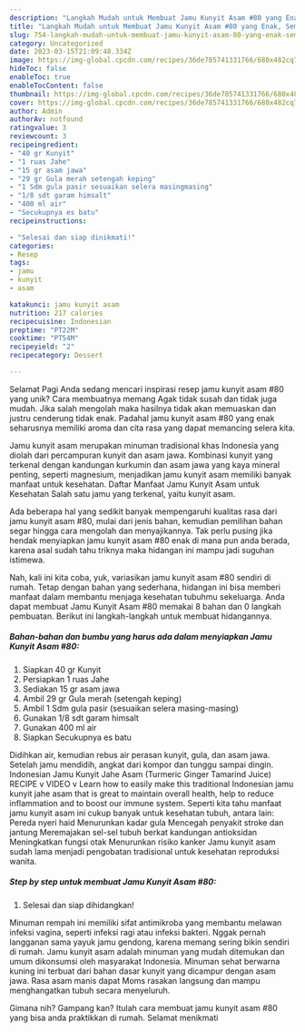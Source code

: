 ```yaml
---
description: "Langkah Mudah untuk Membuat Jamu Kunyit Asam #80 yang Enak, Sempurna"
title: "Langkah Mudah untuk Membuat Jamu Kunyit Asam #80 yang Enak, Sempurna"
slug: 754-langkah-mudah-untuk-membuat-jamu-kunyit-asam-80-yang-enak-sempurna
category: Uncategorized
date: 2023-03-15T21:09:48.334Z
image: https://img-global.cpcdn.com/recipes/36de785741331766/680x482cq70/jamu-kunyit-asam-80-foto-resep-utama.jpg
hideToc: false
enableToc: true
enableTocContent: false
thumbnail: https://img-global.cpcdn.com/recipes/36de785741331766/680x482cq70/jamu-kunyit-asam-80-foto-resep-utama.jpg
cover: https://img-global.cpcdn.com/recipes/36de785741331766/680x482cq70/jamu-kunyit-asam-80-foto-resep-utama.jpg
author: Admin
authorAv: notfound
ratingvalue: 3
reviewcount: 3
recipeingredient:
- "40 gr Kunyit"
- "1 ruas Jahe"
- "15 gr asam jawa"
- "29 gr Gula merah setengah keping"
- "1 Sdm gula pasir sesuaikan selera masingmasing"
- "1/8 sdt garam himsalt"
- "400 ml air"
- "Secukupnya es batu"
recipeinstructions:

- "Selesai dan siap dinikmati!"
categories:
- Resep
tags:
- jamu
- kunyit
- asam

katakunci: jamu kunyit asam 
nutrition: 217 calories
recipecuisine: Indonesian
preptime: "PT22M"
cooktime: "PT54M"
recipeyield: "2"
recipecategory: Dessert

---
```



Selamat Pagi Anda sedang mencari inspirasi resep jamu kunyit asam #80 yang unik? Cara membuatnya memang Agak tidak susah dan tidak juga mudah. Jika salah mengolah maka hasilnya tidak akan memuaskan dan justru cenderung tidak enak. Padahal jamu kunyit asam #80 yang enak seharusnya memiliki aroma dan cita rasa yang dapat memancing selera kita.


Jamu kunyit asam merupakan minuman tradisional khas Indonesia yang diolah dari percampuran kunyit dan asam jawa. Kombinasi kunyit yang terkenal dengan kandungan kurkumin dan asam jawa yang kaya mineral penting, seperti magnesium, menjadikan jamu kunyit asam memiliki banyak manfaat untuk kesehatan. Daftar Manfaat Jamu Kunyit Asam untuk Kesehatan Salah satu jamu yang terkenal, yaitu kunyit asam.

Ada beberapa hal yang sedikit banyak mempengaruhi kualitas rasa dari jamu kunyit asam #80, mulai dari jenis bahan, kemudian pemilihan bahan segar hingga cara mengolah dan menyajikannya. Tak perlu pusing jika hendak menyiapkan jamu kunyit asam #80 enak di mana pun anda berada, karena asal sudah tahu triknya maka hidangan ini mampu jadi suguhan istimewa.


Nah, kali ini kita coba, yuk, variasikan jamu kunyit asam #80 sendiri di rumah. Tetap dengan bahan yang sederhana, hidangan ini bisa memberi manfaat dalam membantu menjaga kesehatan tubuhmu sekeluarga. Anda dapat membuat Jamu Kunyit Asam #80 memakai 8 bahan dan 0 langkah pembuatan. Berikut ini langkah-langkah untuk membuat hidangannya.

<!--inarticleads1-->

##### Bahan-bahan dan bumbu yang harus ada dalam menyiapkan Jamu Kunyit Asam #80:

1. Siapkan 40 gr Kunyit
1. Persiapkan 1 ruas Jahe
1. Sediakan 15 gr asam jawa
1. Ambil 29 gr Gula merah (setengah keping)
1. Ambil 1 Sdm gula pasir (sesuaikan selera masing-masing)
1. Gunakan 1/8 sdt garam himsalt
1. Gunakan 400 ml air
1. Siapkan Secukupnya es batu


Didihkan air, kemudian rebus air perasan kunyit, gula, dan asam jawa. Setelah jamu mendidih, angkat dari kompor dan tunggu sampai dingin. Indonesian Jamu Kunyit Jahe Asam (Turmeric Ginger Tamarind Juice) RECIPE v VIDEO v Learn how to easily make this traditional Indonesian jamu kunyit jahe asam that is great to maintain overall health, help to reduce inflammation and to boost our immune system. Seperti kita tahu manfaat jamu kunyit asam ini cukup banyak untuk kesehatan tubuh, antara lain: Pereda nyeri haid Menurunkan kadar gula Mencegah penyakit stroke dan jantung Meremajakan sel-sel tubuh berkat kandungan antioksidan Meningkatkan fungsi otak Menurunkan risiko kanker Jamu kunyit asam sudah lama menjadi pengobatan tradisional untuk kesehatan reproduksi wanita. 

<!--inarticleads2-->

##### Step by step untuk membuat Jamu Kunyit Asam #80:


1. Selesai dan siap dihidangkan!

Minuman rempah ini memiliki sifat antimikroba yang membantu melawan infeksi vagina, seperti infeksi ragi atau infeksi bakteri. Nggak pernah langganan sama yayuk jamu gendong, karena memang sering bikin sendiri di rumah. Jamu kunyit asam adalah minuman yang mudah ditemukan dan umum dikonsumsi oleh masyarakat Indonesia. Minuman sehat berwarna kuning ini terbuat dari bahan dasar kunyit yang dicampur dengan asam jawa. Rasa asam manis dapat Moms rasakan langsung dan mampu menghangatkan tubuh secara menyeluruh. 

Gimana nih? Gampang kan? Itulah cara membuat jamu kunyit asam #80 yang bisa anda praktikkan di rumah. Selamat menikmati
